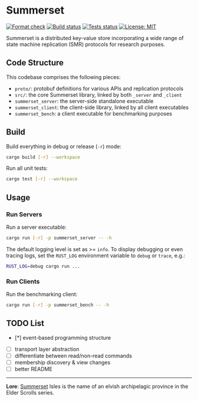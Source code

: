 # Summerset

[![Format check](https://github.com/josehu07/summerset/actions/workflows/format.yml/badge.svg)](https://github.com/josehu07/summerset/actions?query=josehu07%3Aformat)
[![Build status](https://github.com/josehu07/summerset/actions/workflows/build.yml/badge.svg)](https://github.com/josehu07/summerset/actions?query=josehu07%3Abuild)
[![Tests status](https://github.com/josehu07/summerset/actions/workflows/tests.yml/badge.svg)](https://github.com/josehu07/summerset/actions?query=josehu07%3Atests)
[![License: MIT](https://img.shields.io/badge/License-MIT-blue.svg)](https://opensource.org/licenses/MIT)

Summerset is a distributed key-value store incorporating a wide range of state machine replication (SMR) protocols for research purposes.

## Code Structure

This codebase comprises the following pieces:

* `proto/`: protobuf definitions for various APIs and replication protocols
* `src/`: the core Summerset library, linked by both `_server` and `_client`
* `summerset_server`: the server-side standalone executable
* `summerset_client`: the client-side library, linked by all client executables
* `summerset_bench`: a client executable for benchmarking purposes

## Build

Build everything in debug or release (`-r`) mode:

```bash
cargo build [-r] --workspace
```

Run all unit tests:

```bash
cargo test [-r] --workspace
```

## Usage

### Run Servers

Run a server executable:

```bash
cargo run [-r] -p summerset_server -- -h
```

The default logging level is set as >= `info`. To display debugging or even tracing logs, set the `RUST_LOG` environment variable to `debug` or `trace`, e.g.:

```bash
RUST_LOG=debug cargo run ...
```

### Run Clients

Run the benchmarking client:

```bash
cargo run [-r] -p summerset_bench -- -h
```

## TODO List

* [*] event-based programming structure
* [ ] transport layer abstraction
* [ ] differentiate between read/non-read commands
* [ ] membership discovery & view changes
* [ ] better README

---

**Lore**: [Summerset](https://en.uesp.net/wiki/Online:Summerset) Isles is the name of an elvish archipelagic province in the Elder Scrolls series.
